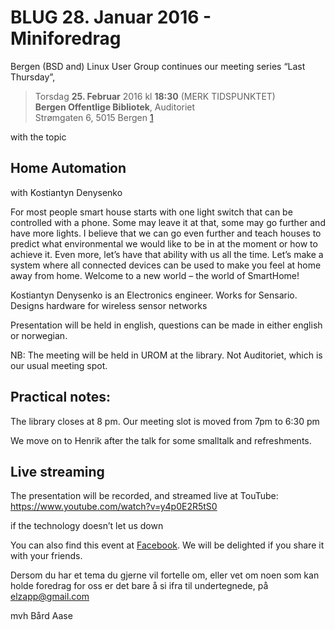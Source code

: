 # BLUG 28. Januar 2016 - Miniforedrag
Bergen (BSD and) Linux User Group continues our meeting series “Last Thursday”,

> Torsdag **25. Februar** 2016 kl **18:30** (MERK TIDSPUNKTET)  
> **Bergen Offentlige Bibliotek**, Auditoriet  
> Strømgaten 6, 5015 Bergen [1](http://www.openstreetmap.org/way/159540995)

with the topic

## Home Automation

with Kostiantyn Denysenko

For most people smart house starts with one light switch that can be controlled 
with a phone. Some may leave it at that, some may go further and have more 
lights. I believe that we can go even further and teach houses to predict what 
environmental we would like to be in at the moment or how to achieve it. 
Even more, let’s have that ability with us all the time. Let’s make a system 
where all connected devices can be used to make you feel at home away from 
home. Welcome to a new world – the world of SmartHome!

Kostiantyn Denysenko is an Electronics engineer. Works for Sensario. Designs 
hardware for wireless sensor networks

Presentation will be held in english, questions can be made in either 
english or norwegian.

NB: The meeting will be held in UROM at the library. Not Auditoriet, which 
is our usual meeting spot.


## Practical notes:

The library closes at 8 pm. Our meeting slot is moved from 7pm to 6:30 pm

We move on to Henrik after the talk for some smalltalk and refreshments.

## Live streaming

The presentation will be recorded, and streamed live at TouTube:
https://www.youtube.com/watch?v=y4p0E2R5tS0

if the technology doesn’t let us down

You can also find this event at [Facebook](https://www.facebook.com/events/973837262706862/).
We will be delighted if you share it with your friends.

Dersom du har et tema du gjerne vil fortelle om, eller vet om noen som 
kan holde foredrag for oss er det bare å si ifra til undertegnede, 
på elzapp@gmail.com

mvh Bård Aase
